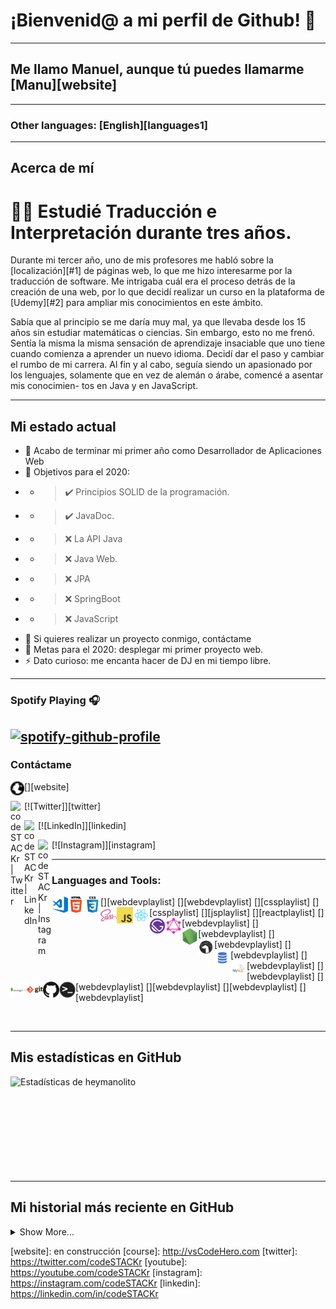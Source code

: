 # ¡Bienvenid@ a mi perfil de Github! 👋
---
## Me llamo Manuel, aunque tú puedes llamarme [Manu][website]
---
### Other languages: [English][languages1]
---

## Acerca de mí

# 👨‍🎓 Estudié Traducción e Interpretación durante tres años. 
Durante mi tercer año, uno de mis profesores me habló sobre la [localización][#1] de páginas
web, lo que me hizo interesarme por la traducción de software. Me intrigaba cuál era el proceso detrás de la creación de una web, por lo que decidí realizar un curso en la plataforma
de [Udemy][#2] para ampliar mis conocimientos en este ámbito. 

Sabía que al principio se me daría muy mal, ya que llevaba desde los 15 años sin estudiar 
matemáticas o ciencias. Sin embargo, esto no me frenó. Sentía la misma la misma sensación
de aprendizaje insaciable que uno tiene cuando comienza a aprender un nuevo idioma. Decidí 
dar el paso y cambiar el rumbo de mi carrera. Al fin y al cabo, seguía siendo un apasionado
por los lenguajes, solamente que en vez de alemán o árabe, comencé a asentar mis conocimien-
tos en Java y en JavaScript.

---
## Mi estado actual
- 🔭 Acabo de terminar mi primer año como Desarrollador de Aplicaciones Web
- 🌱 Objetivos para el 2020:
- - > ✔️ Principios SOLID de la programación.
- - > ✔️ JavaDoc.
- - > ❌ La API Java
- - > ❌ Java Web.
- - > ❌ JPA
- - > ❌ SpringBoot
- - > ❌ JavaScript
- 👯 Si quieres realizar un proyecto conmigo, contáctame
- 🥅 Metas para el 2020: desplegar mi primer proyecto web.
- ⚡ Dato curioso: me encanta hacer de DJ en mi tiempo libre.

---
### Spotify Playing 🎧

[![spotify-github-profile](https://spotify-github-profile.vercel.app/api/view?uid=mgffs18&cover_image=true&theme=default)](https://github.com/kittinan/spotify-github-profile)
---
### Contáctame

[<img align="left" alt="heymanolito.me" width="22px" src="https://raw.githubusercontent.com/iconic/open-iconic/master/svg/globe.svg" />][website]

[![Twitter]<img align="left" alt="codeSTACKr | Twitter" width="22px" src="https://cdn.jsdelivr.net/npm/simple-icons@v3/icons/twitter.svg" />][twitter]

[![LinkedIn]<img align="left" alt="codeSTACKr | LinkedIn" width="22px" src="https://cdn.jsdelivr.net/npm/simple-icons@v3/icons/linkedin.svg" />][linkedin]

[![Instagram]<img align="left" alt="codeSTACKr | Instagram" width="22px" src="https://cdn.jsdelivr.net/npm/simple-icons@v3/icons/instagram.svg" />][instagram]

---

### Languages and Tools:

[<img align="left" alt="Visual Studio Code" width="26px" src="https://raw.githubusercontent.com/github/explore/80688e429a7d4ef2fca1e82350fe8e3517d3494d/topics/visual-studio-code/visual-studio-code.png" />][webdevplaylist]
[<img align="left" alt="HTML5" width="26px" src="https://raw.githubusercontent.com/github/explore/80688e429a7d4ef2fca1e82350fe8e3517d3494d/topics/html/html.png" />][webdevplaylist]
[<img align="left" alt="CSS3" width="26px" src="https://raw.githubusercontent.com/github/explore/80688e429a7d4ef2fca1e82350fe8e3517d3494d/topics/css/css.png" />][cssplaylist]
[<img align="left" alt="Sass" width="26px" src="https://raw.githubusercontent.com/github/explore/80688e429a7d4ef2fca1e82350fe8e3517d3494d/topics/sass/sass.png" />][cssplaylist]
[<img align="left" alt="JavaScript" width="26px" src="https://raw.githubusercontent.com/github/explore/80688e429a7d4ef2fca1e82350fe8e3517d3494d/topics/javascript/javascript.png" />][jsplaylist]
[<img align="left" alt="React" width="26px" src="https://raw.githubusercontent.com/github/explore/80688e429a7d4ef2fca1e82350fe8e3517d3494d/topics/react/react.png" />][reactplaylist]
[<img align="left" alt="Gatsby" width="26px" src="https://raw.githubusercontent.com/github/explore/e94815998e4e0713912fed477a1f346ec04c3da2/topics/gatsby/gatsby.png" />][webdevplaylist]
[<img align="left" alt="GraphQL" width="26px" src="https://raw.githubusercontent.com/github/explore/80688e429a7d4ef2fca1e82350fe8e3517d3494d/topics/graphql/graphql.png" />][webdevplaylist]
[<img align="left" alt="Node.js" width="26px" src="https://raw.githubusercontent.com/github/explore/80688e429a7d4ef2fca1e82350fe8e3517d3494d/topics/nodejs/nodejs.png" />][webdevplaylist]
[<img align="left" alt="Deno" width="26px" src="https://raw.githubusercontent.com/github/explore/361e2821e2dea67711cde99c9c40ed357061cf27/topics/deno/deno.png" />][webdevplaylist]
[<img align="left" alt="SQL" width="26px" src="https://raw.githubusercontent.com/github/explore/80688e429a7d4ef2fca1e82350fe8e3517d3494d/topics/sql/sql.png" />][webdevplaylist]
[<img align="left" alt="MySQL" width="26px" src="https://raw.githubusercontent.com/github/explore/80688e429a7d4ef2fca1e82350fe8e3517d3494d/topics/mysql/mysql.png" />][webdevplaylist]
[<img align="left" alt="MongoDB" width="26px" src="https://raw.githubusercontent.com/github/explore/80688e429a7d4ef2fca1e82350fe8e3517d3494d/topics/mongodb/mongodb.png" />][webdevplaylist]
[<img align="left" alt="Git" width="26px" src="https://raw.githubusercontent.com/github/explore/80688e429a7d4ef2fca1e82350fe8e3517d3494d/topics/git/git.png" />][webdevplaylist]
[<img align="left" alt="GitHub" width="26px" src="https://raw.githubusercontent.com/github/explore/78df643247d429f6cc873026c0622819ad797942/topics/github/github.png" />][webdevplaylist]
[<img align="left" alt="Terminal" width="26px" src="https://raw.githubusercontent.com/github/explore/80688e429a7d4ef2fca1e82350fe8e3517d3494d/topics/terminal/terminal.png" />][webdevplaylist]

<br />


---




## Mis estadísticas en GitHub


<img align="left" alt="Estadísticas de heymanolito" src="https://github-readme-stats.heymanolito.vercel.app/api?username=heymanolito&show_icons=true&hide_border=true&theme=tokyonight" />

<br />
<br />
<br />
<br />
<br />
<br />
<br />
<br />
<br />

---

## Mi historial más reciente en GitHub
  
<details>
  <summary>Show More...</summary>
  
  <!--START_SECTION:activity-->
1. 🎉 Merged PR [#5](https://github.com/KFChinese/ILP-Portfolio/pull/5) in [KFChinese/ILP-Portfolio](https://github.com/KFChinese/ILP-Portfolio)
2. 💪 Opened PR [#5](https://github.com/KFChinese/ILP-Portfolio/pull/5) in [KFChinese/ILP-Portfolio](https://github.com/KFChinese/ILP-Portfolio)
3. ❗️ Closed issue [#2](https://github.com/KFChinese/Larrychiem.engineer/issues/2) in [KFChinese/Larrychiem.engineer](https://github.com/KFChinese/Larrychiem.engineer)
4. 🗣 Commented on [#2](https://github.com/KFChinese/Larrychiem.engineer/issues/2) in [KFChinese/Larrychiem.engineer](https://github.com/KFChinese/Larrychiem.engineer)
5. 🗣 Commented on [#2](https://github.com/KFChinese/Larrychiem.engineer/issues/2) in [KFChinese/Larrychiem.engineer](https://github.com/KFChinese/Larrychiem.engineer)
<!--END_SECTION:activity-->


</details>


[language1]: https://imgur.com
[website]: en construcción
[course]: http://vsCodeHero.com
[twitter]: https://twitter.com/codeSTACKr
[youtube]: https://youtube.com/codeSTACKr
[instagram]: https://instagram.com/codeSTACKr
[linkedin]: https://linkedin.com/in/codeSTACKr
